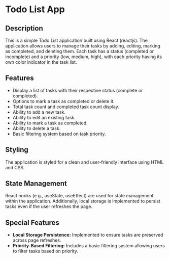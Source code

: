 # Todo List App

## Description
This is a simple Todo List application built using React (reactjs). The application allows users to manage their tasks by adding, editing, marking as completed, and deleting them. Each task has a status (completed or incomplete) and a priority (low, medium, high), with each priority having its own color indicator in the task list.

## Features
- Display a list of tasks with their respective status (complete or completed).
- Options to mark a task as completed or delete it.
- Total task count and completed task count display.
- Ability to add a new task.
- Ability to edit an existing task.
- Ability to mark a task as completed.
- Ability to delete a task.
- Basic filtering system based on task priority.

## Styling
The application is styled for a clean and user-friendly interface using HTML and CSS. 

## State Management
React hooks (e.g., useState, useEffect) are used for state management within the application. Additionally, local storage is implemented to persist tasks even if the user refreshes the page.

## Special Features
- **Local Storage Persistence:** Implemented to ensure tasks are preserved across page refreshes.
- **Priority-Based Filtering:** Includes a basic filtering system allowing users to filter tasks based on priority.


